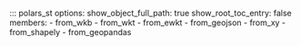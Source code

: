 ::: polars_st
    options:
        show_object_full_path: true
        show_root_toc_entry: false
        members:
            - from_wkb
            - from_wkt
            - from_ewkt
            - from_geojson
            - from_xy
            - from_shapely
            - from_geopandas
